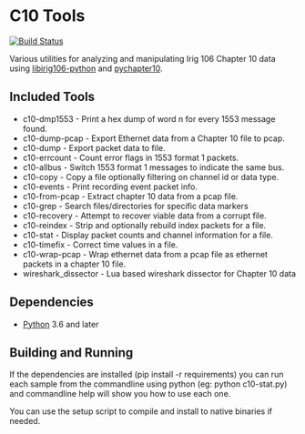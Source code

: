 
# C10 Tools

[![Build Status](https://dev.azure.com/atac-bham/c10-tools/_apis/build/status/atac.c10-tools?branchName=master)](https://dev.azure.com/atac-bham/c10-tools/_build/latest?definitionId=8&branchName=master)

Various utilities for analyzing and manipulating Irig 106 Chapter 10 data using
[libirig106-python](https://github.com/atac-bham/libirig106-python) and
[pychapter10](https://github.com/atac-bham/pychapter10).


## Included Tools

* c10-dmp1553 - Print a hex dump of word n for every 1553 message found.
* c10-dump-pcap - Export Ethernet data from a Chapter 10 file to pcap.
* c10-dump - Export packet data to file.
* c10-errcount - Count error flags in 1553 format 1 packets.
* c10-allbus - Switch 1553 format 1 messages to indicate the same bus.
* c10-copy - Copy a file optionally filtering on channel id or data type.
* c10-events - Print recording event packet info.
* c10-from-pcap - Extract chapter 10 data from a pcap file.
* c10-grep - Search files/directories for specific data markers
* c10-recovery - Attempt to recover viable data from a corrupt file.
* c10-reindex - Strip and optionally rebuild index packets for a file.
* c10-stat - Display packet counts and channel information for a file.
* c10-timefix - Correct time values in a file.
* c10-wrap-pcap - Wrap ethernet data from a pcap file as ethernet packets in a
  chapter 10 file.
* wireshark_dissector - Lua based wireshark dissector for Chapter 10 data


## Dependencies

* [Python](https://python.org) 3.6 and later

## Building and Running

If the dependencies are installed (pip install -r requirements) you can run
each sample from the commandline using python (eg: python c10-stat.py) and
commandline help will show you how to use each one.

You can use the setup script to compile and install to native binaries if
needed.
